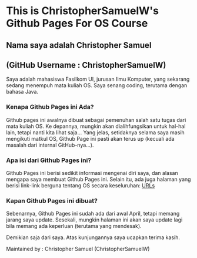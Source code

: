 # This is ChristopherSamuelW's Github Pages For OS Course

## Nama saya adalah Christopher Samuel 
## (GitHub Username : ChristopherSamuelW)
Saya adalah mahasiswa Fasilkom UI, jurusan Ilmu Komputer, yang sekarang sedang menempuh mata kuliah OS.
Saya senang coding, terutama dengan bahasa Java.

### Kenapa Github Pages ini Ada?
Github pages ini awalnya dibuat sebagai pemenuhan salah satu tugas dari mata kuliah OS. Ke depannya, mungkin
akan dialihfungsikan untuk hal-hal lain, tetapi nanti kita lihat saja...
Yang jelas, setidaknya selama saya masih mengikuti matkul OS, Github Page ini pasti akan terus up (kecuali ada
masalah dari internal GitHub-nya...).

### Apa isi dari Github Pages ini?
Github Pages ini berisi sedikit informasi mengenai diri saya, dan alasan mengapa saya membuat Github Pages ini.
Selain itu, ada juga halaman yang berisi link-link berguna tentang OS secara keseluruhan:
[URLs](URLs/)

### Kapan Github Pages ini dibuat?
Sebenarnya, Github Pages ini sudah ada dari awal April, tetapi memang jarang saya update. Sesekali, mungkin halaman
ini akan saya update lagi bila memang ada keperluan (terutama yang mendesak).

Demikian saja dari saya. Atas kunjungannya saya ucapkan terima kasih.

Maintained by : Christopher Samuel (ChristopherSamuelW)
